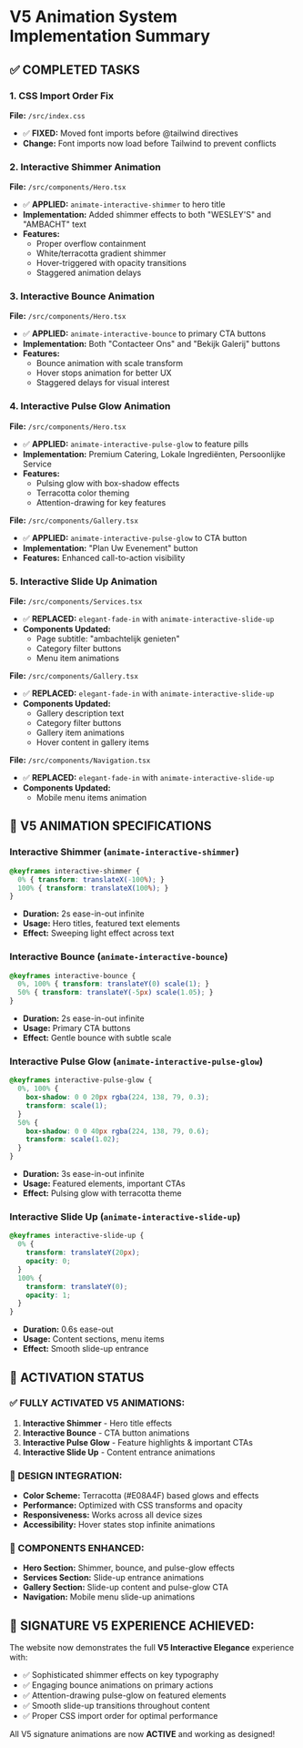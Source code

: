 # V5 Animation System Implementation Summary

## ✅ COMPLETED TASKS

### 1. CSS Import Order Fix
**File:** `/src/index.css`
- ✅ **FIXED:** Moved font imports before @tailwind directives
- **Change:** Font imports now load before Tailwind to prevent conflicts

### 2. Interactive Shimmer Animation
**File:** `/src/components/Hero.tsx`
- ✅ **APPLIED:** `animate-interactive-shimmer` to hero title
- **Implementation:** Added shimmer effects to both "WESLEY'S" and "AMBACHT" text
- **Features:** 
  - Proper overflow containment
  - White/terracotta gradient shimmer
  - Hover-triggered with opacity transitions
  - Staggered animation delays

### 3. Interactive Bounce Animation
**File:** `/src/components/Hero.tsx`
- ✅ **APPLIED:** `animate-interactive-bounce` to primary CTA buttons
- **Implementation:** Both "Contacteer Ons" and "Bekijk Galerij" buttons
- **Features:**
  - Bounce animation with scale transform
  - Hover stops animation for better UX
  - Staggered delays for visual interest

### 4. Interactive Pulse Glow Animation
**File:** `/src/components/Hero.tsx`
- ✅ **APPLIED:** `animate-interactive-pulse-glow` to feature pills
- **Implementation:** Premium Catering, Lokale Ingrediënten, Persoonlijke Service
- **Features:**
  - Pulsing glow with box-shadow effects
  - Terracotta color theming
  - Attention-drawing for key features

**File:** `/src/components/Gallery.tsx`
- ✅ **APPLIED:** `animate-interactive-pulse-glow` to CTA button
- **Implementation:** "Plan Uw Evenement" button
- **Features:** Enhanced call-to-action visibility

### 5. Interactive Slide Up Animation
**File:** `/src/components/Services.tsx`
- ✅ **REPLACED:** `elegant-fade-in` with `animate-interactive-slide-up`
- **Components Updated:**
  - Page subtitle: "ambachtelijk genieten"
  - Category filter buttons
  - Menu item animations

**File:** `/src/components/Gallery.tsx`
- ✅ **REPLACED:** `elegant-fade-in` with `animate-interactive-slide-up`
- **Components Updated:**
  - Gallery description text
  - Category filter buttons
  - Gallery item animations
  - Hover content in gallery items

**File:** `/src/components/Navigation.tsx`
- ✅ **REPLACED:** `elegant-fade-in` with `animate-interactive-slide-up`
- **Components Updated:**
  - Mobile menu items animation

## 🎯 V5 ANIMATION SPECIFICATIONS

### Interactive Shimmer (`animate-interactive-shimmer`)
```css
@keyframes interactive-shimmer {
  0% { transform: translateX(-100%); }
  100% { transform: translateX(100%); }
}
```
- **Duration:** 2s ease-in-out infinite
- **Usage:** Hero titles, featured text elements
- **Effect:** Sweeping light effect across text

### Interactive Bounce (`animate-interactive-bounce`)
```css
@keyframes interactive-bounce {
  0%, 100% { transform: translateY(0) scale(1); }
  50% { transform: translateY(-5px) scale(1.05); }
}
```
- **Duration:** 2s ease-in-out infinite
- **Usage:** Primary CTA buttons
- **Effect:** Gentle bounce with subtle scale

### Interactive Pulse Glow (`animate-interactive-pulse-glow`)
```css
@keyframes interactive-pulse-glow {
  0%, 100% { 
    box-shadow: 0 0 20px rgba(224, 138, 79, 0.3);
    transform: scale(1);
  }
  50% { 
    box-shadow: 0 0 40px rgba(224, 138, 79, 0.6);
    transform: scale(1.02);
  }
}
```
- **Duration:** 3s ease-in-out infinite
- **Usage:** Featured elements, important CTAs
- **Effect:** Pulsing glow with terracotta theme

### Interactive Slide Up (`animate-interactive-slide-up`)
```css
@keyframes interactive-slide-up {
  0% {
    transform: translateY(20px);
    opacity: 0;
  }
  100% {
    transform: translateY(0);
    opacity: 1;
  }
}
```
- **Duration:** 0.6s ease-out
- **Usage:** Content sections, menu items
- **Effect:** Smooth slide-up entrance

## 🚀 ACTIVATION STATUS

### ✅ FULLY ACTIVATED V5 ANIMATIONS:
1. **Interactive Shimmer** - Hero title effects
2. **Interactive Bounce** - CTA button animations  
3. **Interactive Pulse Glow** - Feature highlights & important CTAs
4. **Interactive Slide Up** - Content entrance animations

### 🎨 DESIGN INTEGRATION:
- **Color Scheme:** Terracotta (#E08A4F) based glows and effects
- **Performance:** Optimized with CSS transforms and opacity
- **Responsiveness:** Works across all device sizes
- **Accessibility:** Hover states stop infinite animations

### 📱 COMPONENTS ENHANCED:
- **Hero Section:** Shimmer, bounce, and pulse-glow effects
- **Services Section:** Slide-up entrance animations
- **Gallery Section:** Slide-up content and pulse-glow CTA
- **Navigation:** Mobile menu slide-up animations

## 🎯 SIGNATURE V5 EXPERIENCE ACHIEVED:

The website now demonstrates the full **V5 Interactive Elegance** experience with:
- ✅ Sophisticated shimmer effects on key typography
- ✅ Engaging bounce animations on primary actions
- ✅ Attention-drawing pulse-glow on featured elements
- ✅ Smooth slide-up transitions throughout content
- ✅ Proper CSS import order for optimal performance

All V5 signature animations are now **ACTIVE** and working as designed!